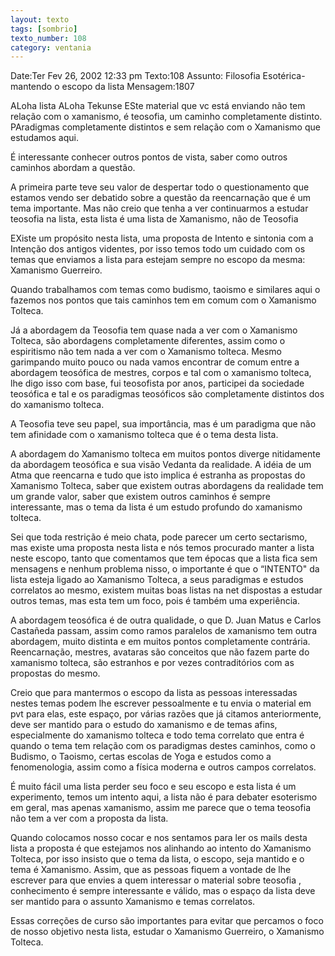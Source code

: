 ```yaml
---
layout: texto
tags: [sombrio]
texto_number: 108
category: ventania
---
```

Date:Ter Fev 26, 2002 12:33 pm
Texto:108
Assunto: Filosofia Esotérica- mantendo o escopo da lista
Mensagem:1807

ALoha lista 
ALoha Tekunse 
ESte material que vc está enviando não tem relação com o xamanismo, é teosofia, um caminho completamente distinto. PAradigmas completamente distintos e sem relação com o Xamanismo que estudamos aqui. 

É interessante conhecer outros pontos de vista, saber como outros caminhos abordam a questão. 

A primeira parte teve seu valor de despertar todo o questionamento que estamos vendo ser debatido sobre a questão da reencarnação que é um tema importante. 
Mas não creio que tenha a ver continuarmos a estudar teosofia na lista, esta lista é uma lista de Xamanismo, não de Teosofia 

EXiste um propósito nesta lista, uma proposta de Intento e sintonia com a Intenção dos antigos videntes, por isso temos todo um cuidado com os temas que enviamos a lista para estejam sempre no escopo da mesma: Xamanismo Guerreiro. 

Quando trabalhamos com temas como budismo, taoismo e similares aqui o fazemos nos pontos que tais caminhos tem em comum com o Xamanismo Tolteca. 

Já a abordagem da Teosofia tem quase nada a ver com o Xamanismo Tolteca, são abordagens completamente diferentes, assim como o espiritismo não tem nada a ver com o Xamanismo tolteca. Mesmo garimpando muito pouco ou nada vamos encontrar de comum entre a abordagem teosófica de mestres, corpos e tal com o xamanismo tolteca, lhe digo isso com base, fui teosofista por anos, participei da sociedade teosófica e tal e os paradigmas teosóficos são completamente distintos dos do xamanismo tolteca. 

A Teosofia teve seu papel, sua importância, mas é um paradigma que não tem afinidade com o xamanismo tolteca que é o tema desta lista. 

A abordagem do Xamanismo tolteca em muitos pontos diverge nitidamente da abordagem teosófica e sua visão Vedanta da realidade. A idéia de um Atma que reencarna e tudo que isto implica é estranha as propostas do Xamanismo Tolteca, saber que existem outras abordagens da realidade tem um grande valor, saber que existem outros caminhos é sempre interessante, mas o tema da lista é um estudo profundo do xamanismo tolteca. 

Sei que toda restrição é meio chata, pode parecer um certo sectarismo, mas existe uma proposta nesta lista e nós temos procurado manter a lista neste escopo, tanto que comentamos que tem épocas que a lista fica sem mensagens e nenhum problema nisso, o importante é que o “INTENTO" da lista esteja ligado ao Xamanismo Tolteca, a seus paradigmas e estudos correlatos ao mesmo, existem muitas boas listas na net dispostas a estudar outros temas, mas esta tem um foco, pois é também uma experiência. 

A abordagem teosófica é de outra qualidade, o que D. Juan Matus e Carlos Castañeda passam, assim como ramos paralelos de xamanismo tem outra abordagem, muito distinta e em muitos pontos completamente contrária. 
Reencarnação, mestres, avataras são conceitos que não fazem parte do xamanismo tolteca, são estranhos e por vezes contraditórios com as propostas do mesmo. 

Creio que para mantermos o escopo da lista as pessoas interessadas nestes temas podem lhe escrever pessoalmente e tu envia o material em pvt para elas, este espaço, por várias razões que já citamos anteriormente, deve ser mantido para o estudo do xamanismo e de temas afins, especialmente do xamanismo tolteca e todo tema correlato que entra é quando o tema tem relação com os paradigmas destes caminhos, como o Budismo, o Taoismo, certas escolas de Yoga e estudos como a fenomenologia, assim como a física moderna e outros campos correlatos. 

É muito fácil uma lista perder seu foco e seu escopo e esta lista é um experimento, temos um intento aqui, a lista não é para debater esoterismo em geral, mas apenas xamanismo, assim me parece que o tema teosofia não tem a ver com a proposta da lista. 

Quando colocamos nosso cocar e nos sentamos para ler os mails desta lista a proposta é que estejamos nos alinhando ao intento do Xamanismo Tolteca, por isso insisto que o tema da lista, o escopo, seja mantido e o tema é Xamanismo. 
Assim, que as pessoas fiquem a vontade de lhe escrever para que envies a quem interessar o material sobre teosofia , conhecimento é sempre interessante e válido, mas o espaço da lista deve ser mantido para o assunto Xamanismo e temas correlatos. 

Essas correções de curso são importantes para evitar que percamos o foco de nosso objetivo nesta lista, estudar o Xamanismo Guerreiro, o Xamanismo Tolteca.